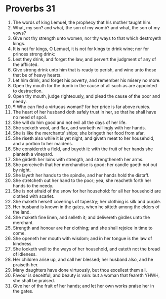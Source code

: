 ﻿# Proverbs 31
1. The words of king Lemuel, the prophecy that his mother taught him. 
2. What, my son? and what, the son of my womb? and what, the son of my vows? 
3. Give not thy strength unto women, nor thy ways to that which destroyeth kings. 
4. It is not for kings, O Lemuel, it is not for kings to drink wine; nor for princes strong drink: 
5. Lest they drink, and forget the law, and pervert the judgment of any of the afflicted. 
6. Give strong drink unto him that is ready to perish, and wine unto those that be of heavy hearts. 
7. Let him drink, and forget his poverty, and remember his misery no more. 
8. Open thy mouth for the dumb in the cause of all such as are appointed to destruction. 
9. Open thy mouth, judge righteously, and plead the cause of the poor and needy. 
10. ¶ Who can find a virtuous woman? for her price is far above rubies. 
11. The heart of her husband doth safely trust in her, so that he shall have no need of spoil. 
12. She will do him good and not evil all the days of her life. 
13. She seeketh wool, and flax, and worketh willingly with her hands. 
14. She is like the merchants’ ships; she bringeth her food from afar. 
15. She riseth also while it is yet night, and giveth meat to her household, and a portion to her maidens. 
16. She considereth a field, and buyeth it: with the fruit of her hands she planteth a vineyard. 
17. She girdeth her loins with strength, and strengtheneth her arms. 
18. She perceiveth that her merchandise is good: her candle goeth not out by night. 
19. She layeth her hands to the spindle, and her hands hold the distaff. 
20. She stretcheth out her hand to the poor; yea, she reacheth forth her hands to the needy. 
21. She is not afraid of the snow for her household: for all her household are clothed with scarlet. 
22. She maketh herself coverings of tapestry; her clothing is silk and purple. 
23. Her husband is known in the gates, when he sitteth among the elders of the land. 
24. She maketh fine linen, and selleth it; and delivereth girdles unto the merchant. 
25. Strength and honour are her clothing; and she shall rejoice in time to come. 
26. She openeth her mouth with wisdom; and in her tongue is the law of kindness. 
27. She looketh well to the ways of her household, and eateth not the bread of idleness. 
28. Her children arise up, and call her blessed; her husband also, and he praiseth her. 
29. Many daughters have done virtuously, but thou excellest them all. 
30. Favour is deceitful, and beauty is vain: but a woman that feareth YHWH, she shall be praised. 
31. Give her of the fruit of her hands; and let her own works praise her in the gates. 
